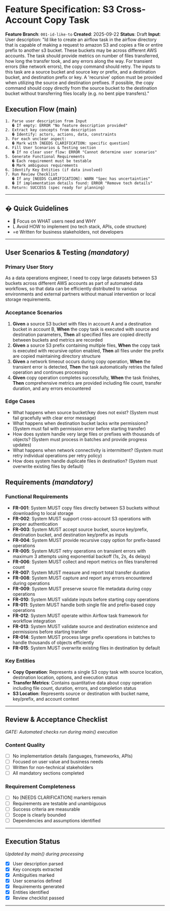 # Feature Specification: S3 Cross-Account Copy Task

**Feature Branch**: `001-id-like-to`
**Created**: 2025-09-22
**Status**: Draft
**Input**: User description: "Id like to create an airflow task in the airflow directory that is capable of making a request to amazon S3 and copies a file or entire prefix to another s3 bucket. These buckets may be across different AWS accounts. The task should provide metrics on number of files transferred, how long the transfer took, and any errors along the way. For transient errors (like network errors), the copy command should retry. The inputs to this task are a source bucket and source key or prefix, and a destination bucket, and destination prefix or key. A 'recursive' option must be provided when utilizing the source and destination prefixes. If possible, the copy command should copy directly from the source bucket to the destination bucket without transferring files locally (e.g. no bent pipe transfers)."

## Execution Flow (main)
```
1. Parse user description from Input
   � If empty: ERROR "No feature description provided"
2. Extract key concepts from description
   � Identify: actors, actions, data, constraints
3. For each unclear aspect:
   � Mark with [NEEDS CLARIFICATION: specific question]
4. Fill User Scenarios & Testing section
   � If no clear user flow: ERROR "Cannot determine user scenarios"
5. Generate Functional Requirements
   � Each requirement must be testable
   � Mark ambiguous requirements
6. Identify Key Entities (if data involved)
7. Run Review Checklist
   � If any [NEEDS CLARIFICATION]: WARN "Spec has uncertainties"
   � If implementation details found: ERROR "Remove tech details"
8. Return: SUCCESS (spec ready for planning)
```

---

## � Quick Guidelines
-  Focus on WHAT users need and WHY
- L Avoid HOW to implement (no tech stack, APIs, code structure)
- =e Written for business stakeholders, not developers

---

## User Scenarios & Testing *(mandatory)*

### Primary User Story
As a data operations engineer, I need to copy large datasets between S3 buckets across different AWS accounts as part of automated data workflows, so that data can be efficiently distributed to various environments and external partners without manual intervention or local storage requirements.

### Acceptance Scenarios
1. **Given** a source S3 bucket with files in account A and a destination bucket in account B, **When** the copy task is executed with source and destination parameters, **Then** all specified files are copied directly between buckets and metrics are recorded
2. **Given** a source S3 prefix containing multiple files, **When** the copy task is executed with recursive option enabled, **Then** all files under the prefix are copied maintaining directory structure
3. **Given** a network timeout occurs during copy operation, **When** the transient error is detected, **Then** the task automatically retries the failed operation and continues processing
4. **Given** copy operation completes successfully, **When** the task finishes, **Then** comprehensive metrics are provided including file count, transfer duration, and any errors encountered

### Edge Cases
- What happens when source bucket/key does not exist? (System must fail gracefully with clear error message)
- What happens when destination bucket lacks write permissions? (System must fail with permission error before starting transfer)
- How does system handle very large files or prefixes with thousands of objects? (System must process in batches and provide progress updates)
- What happens when network connectivity is intermittent? (System must retry individual operations per retry policy)
- How does system handle duplicate files in destination? (System must overwrite existing files by default)

## Requirements *(mandatory)*

### Functional Requirements
- **FR-001**: System MUST copy files directly between S3 buckets without downloading to local storage
- **FR-002**: System MUST support cross-account S3 operations with proper authentication
- **FR-003**: System MUST accept source bucket, source key/prefix, destination bucket, and destination key/prefix as inputs
- **FR-004**: System MUST provide recursive copy option for prefix-based operations
- **FR-005**: System MUST retry operations on transient errors with maximum 3 attempts using exponential backoff (1s, 2s, 4s delays)
- **FR-006**: System MUST collect and report metrics on files transferred count
- **FR-007**: System MUST measure and report total transfer duration
- **FR-008**: System MUST capture and report any errors encountered during operations
- **FR-009**: System MUST preserve source file metadata during copy operations
- **FR-010**: System MUST validate inputs before starting copy operations
- **FR-011**: System MUST handle both single file and prefix-based copy operations
- **FR-012**: System MUST operate within Airflow task framework for workflow integration
- **FR-013**: System MUST validate source and destination existence and permissions before starting transfer
- **FR-014**: System MUST process large prefix operations in batches to handle thousands of objects efficiently
- **FR-015**: System MUST overwrite existing files in destination by default

### Key Entities
- **Copy Operation**: Represents a single S3 copy task with source location, destination location, options, and execution status
- **Transfer Metrics**: Contains quantitative data about copy operation including file count, duration, errors, and completion status
- **S3 Location**: Represents source or destination with bucket name, key/prefix, and account context

---

## Review & Acceptance Checklist
*GATE: Automated checks run during main() execution*

### Content Quality
- [ ] No implementation details (languages, frameworks, APIs)
- [ ] Focused on user value and business needs
- [ ] Written for non-technical stakeholders
- [ ] All mandatory sections completed

### Requirement Completeness
- [ ] No [NEEDS CLARIFICATION] markers remain
- [ ] Requirements are testable and unambiguous
- [ ] Success criteria are measurable
- [ ] Scope is clearly bounded
- [ ] Dependencies and assumptions identified

---

## Execution Status
*Updated by main() during processing*

- [x] User description parsed
- [x] Key concepts extracted
- [x] Ambiguities marked
- [x] User scenarios defined
- [x] Requirements generated
- [x] Entities identified
- [x] Review checklist passed

---